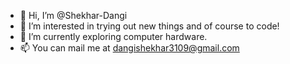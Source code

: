 - 👋 Hi, I’m @Shekhar-Dangi
- 👀 I’m interested in trying out new things and of course to code!
- 🌱 I’m currently exploring computer hardware.
- 📫 You can mail me at dangishekhar3109@gmail.com

<!---
Shekhar-Dangi/Shekhar-Dangi is a ✨ special ✨ repository because its `README.md` (this file) appears on your GitHub profile.
You can click the Preview link to take a look at your changes.
--->
